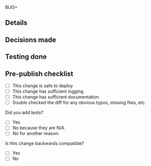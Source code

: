 <!-- markdownlint-disable first-line-heading -->
BUG=<!-- JIRA ID -->

## Details

<!-- In-depth description of what this change is for and why it is needed -->

## Decisions made

<!-- Call out any decisions made in this PR that were not reflected in the design/ticket beforehand to prompt their review -->

## Testing done

<!-- What did you do to validate your change? -->

## Pre-publish checklist

- [ ] This change is safe to deploy
- [ ] This change has sufficient logging
- [ ] This change has sufficient documentation
- [ ] Double checked the diff for any obvious typos, missing files, etc.

Did you add tests?

- [ ] Yes
- [ ] No because they are N/A
- [ ] No for another reason:

<!-- Describe why tests were omitted -->

Is this change backwards compatible?

- [ ] Yes
- [ ] No
